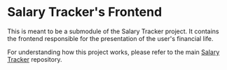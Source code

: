 # Salary Tracker's Frontend

This is meant to be a submodule of the Salary Tracker project. It contains the frontend responsible for the presentation of the user's financial life.

For understanding how this project works, please refer to the main [Salary Tracker](https://github.com/mvcds/AI4Devs-finalproject) repository.
